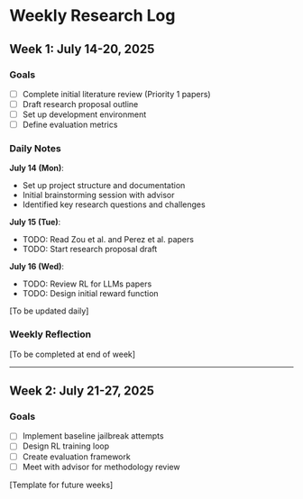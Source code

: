 # Weekly Research Log

## Week 1: July 14-20, 2025
### Goals
- [ ] Complete initial literature review (Priority 1 papers)
- [ ] Draft research proposal outline
- [ ] Set up development environment
- [ ] Define evaluation metrics

### Daily Notes
**July 14 (Mon)**:
- Set up project structure and documentation
- Initial brainstorming session with advisor
- Identified key research questions and challenges

**July 15 (Tue)**:
- TODO: Read Zou et al. and Perez et al. papers
- TODO: Start research proposal draft

**July 16 (Wed)**:
- TODO: Review RL for LLMs papers
- TODO: Design initial reward function

[To be updated daily]

### Weekly Reflection
[To be completed at end of week]

---

## Week 2: July 21-27, 2025
### Goals
- [ ] Implement baseline jailbreak attempts
- [ ] Design RL training loop
- [ ] Create evaluation framework
- [ ] Meet with advisor for methodology review

[Template for future weeks]